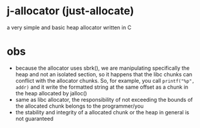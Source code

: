 # j-allocator (just-allocate)
a very simple and basic heap allocator written in C

# obs
- because the allocator uses sbrk(), we are manipulating specifically the heap and not an isolated section, so it happens that the libc chunks can conflict with the allocator chunks. So, for example, you call `printf("%p", addr)` and it write the formatted string at the same offset as a chunk in the heap allocated by jalloc()
- same as libc allocator, the responsibility of not exceeding the bounds of the allocated chunk belongs to the programmer/you
- the stability and integrity of a allocated chunk or the heap in general is not guaranteed
